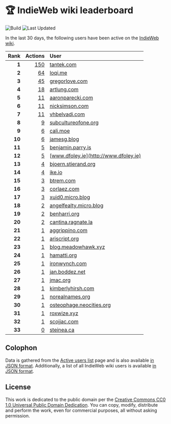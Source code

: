 # 🏆 IndieWeb wiki leaderboard

![Build](https://img.shields.io/github/actions/workflow/status/jgarber623/indieweb-wiki-leaderboard/build.yml?style=for-the-badge)
![Last Updated](https://img.shields.io/badge/last%20updated-27%20January%202025%20at%206:33:09%20UTC-ff5c01?style=for-the-badge)

In the last 30 days, the following users have been active on the [IndieWeb wiki](https://indieweb.org).

| Rank | Actions | User |
|-----:|--------:|:-----|
| **1** | [150](https://indieweb.org/Special:Contributions/Tantek.com) | [tantek.com](http://tantek.com) |
| **2** | [64](https://indieweb.org/Special:Contributions/Loqi.me) | [loqi.me](http://loqi.me) |
| **3** | [45](https://indieweb.org/Special:Contributions/Gregorlove.com) | [gregorlove.com](http://gregorlove.com) |
| **4** | [18](https://indieweb.org/Special:Contributions/Artlung.com) | [artlung.com](http://artlung.com) |
| **5** | [11](https://indieweb.org/Special:Contributions/Aaronparecki.com) | [aaronparecki.com](http://aaronparecki.com) |
| **6** | [11](https://indieweb.org/Special:Contributions/Nicksimson.com) | [nicksimson.com](http://nicksimson.com) |
| **7** | [11](https://indieweb.org/Special:Contributions/Vhbelvadi.com) | [vhbelvadi.com](http://vhbelvadi.com) |
| **8** | [9](https://indieweb.org/Special:Contributions/Subcultureofone.org) | [subcultureofone.org](http://subcultureofone.org) |
| **9** | [6](https://indieweb.org/Special:Contributions/Cali.moe) | [cali.moe](http://cali.moe) |
| **10** | [6](https://indieweb.org/Special:Contributions/Jamesg.blog) | [jamesg.blog](http://jamesg.blog) |
| **11** | [5](https://indieweb.org/Special:Contributions/Benjamin.parry.is) | [benjamin.parry.is](http://benjamin.parry.is) |
| **12** | [5](https://indieweb.org/Special:Contributions/Www.dfoley.ie) | [www.dfoley.ie](http://www.dfoley.ie) |
| **13** | [4](https://indieweb.org/Special:Contributions/Bjoern.stierand.org) | [bjoern.stierand.org](http://bjoern.stierand.org) |
| **14** | [4](https://indieweb.org/Special:Contributions/Ike.io) | [ike.io](http://ike.io) |
| **15** | [3](https://indieweb.org/Special:Contributions/Btrem.com) | [btrem.com](http://btrem.com) |
| **16** | [3](https://indieweb.org/Special:Contributions/Corlaez.com) | [corlaez.com](http://corlaez.com) |
| **17** | [3](https://indieweb.org/Special:Contributions/Xuid0.micro.blog) | [xuid0.micro.blog](http://xuid0.micro.blog) |
| **18** | [2](https://indieweb.org/Special:Contributions/Angelfealty.micro.blog) | [angelfealty.micro.blog](http://angelfealty.micro.blog) |
| **19** | [2](https://indieweb.org/Special:Contributions/Benharri.org) | [benharri.org](http://benharri.org) |
| **20** | [2](https://indieweb.org/Special:Contributions/Cantina.ragnate.la) | [cantina.ragnate.la](http://cantina.ragnate.la) |
| **21** | [1](https://indieweb.org/Special:Contributions/Aggrippino.com) | [aggrippino.com](http://aggrippino.com) |
| **22** | [1](https://indieweb.org/Special:Contributions/Ariscript.org) | [ariscript.org](http://ariscript.org) |
| **23** | [1](https://indieweb.org/Special:Contributions/Blog.meadowhawk.xyz) | [blog.meadowhawk.xyz](http://blog.meadowhawk.xyz) |
| **24** | [1](https://indieweb.org/Special:Contributions/Hamatti.org) | [hamatti.org](http://hamatti.org) |
| **25** | [1](https://indieweb.org/Special:Contributions/Ironwynch.com) | [ironwynch.com](http://ironwynch.com) |
| **26** | [1](https://indieweb.org/Special:Contributions/Jan.boddez.net) | [jan.boddez.net](http://jan.boddez.net) |
| **27** | [1](https://indieweb.org/Special:Contributions/Jmac.org) | [jmac.org](http://jmac.org) |
| **28** | [1](https://indieweb.org/Special:Contributions/Kimberlyhirsh.com) | [kimberlyhirsh.com](http://kimberlyhirsh.com) |
| **29** | [1](https://indieweb.org/Special:Contributions/Norealnames.org) | [norealnames.org](http://norealnames.org) |
| **30** | [1](https://indieweb.org/Special:Contributions/Osteophage.neocities.org) | [osteophage.neocities.org](http://osteophage.neocities.org) |
| **31** | [1](https://indieweb.org/Special:Contributions/Roxwize.xyz) | [roxwize.xyz](http://roxwize.xyz) |
| **32** | [1](https://indieweb.org/Special:Contributions/Scojjac.com) | [scojjac.com](http://scojjac.com) |
| **33** | [0](https://indieweb.org/Special:Contributions/Steinea.ca) | [steinea.ca](http://steinea.ca) |


## Colophon

Data is gathered from the [Active users list](https://indieweb.org/Special:ActiveUsers) page and is also available [in JSON format](https://github.com/jgarber623/indieweb-wiki-leaderboard/blob/main/data/leaderboard.json). Additionally, a list of all IndieWeb wiki users is available [in JSON format](https://github.com/jgarber623/indieweb-wiki-leaderboard/blob/main/data/users.json).

## License

This work is dedicated to the public domain per the [Creative Commons CC0 1.0 Universal Public Domain Dedication](https://creativecommons.org/publicdomain/zero/1.0/). You can copy, modify, distribute and perform the work, even for commercial purposes, all without asking permission.
